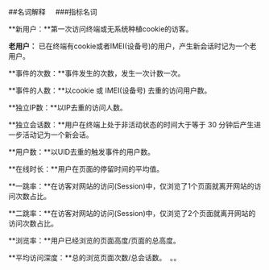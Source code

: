 ##名词解释    
###指标名词  

**新用户：**第一次访问终端或无系统种植cookie的访客。  

**老用户：** 已在终端有cookie或者IMEI(设备号)的用户，产生新会话时记为一个老用户。  

**事件的次数：**事件发生的次数，发生一次计数一次。  

**事件的人数：**以cookie 或 IMEI(设备号) 去重的访问用户数。  

**独立IP数：**以IP去重的访问人数。 

**独立会话数：**用户在终端上处于非活动状态的时间大于等于 30 分钟后产生进一步活动记为一个新会话。 

**用户数：**以UID去重的触发事件的用户数。  

**在线时长：**用户在页面的停留时间的平均值。  

**一跳率：**在访客对网站的访问(Session)中，仅浏览了1个页面就离开网站的访问次数占比。  

**二跳率：**在访客对网站的访问(Session)中，仅浏览了2个页面就离开网站的访问次数占比。  

**浏览率：**用户已经浏览的页面高度/页面的总高度。  

**平均访问深度：**总的浏览页面次数/总会话数。  。。
